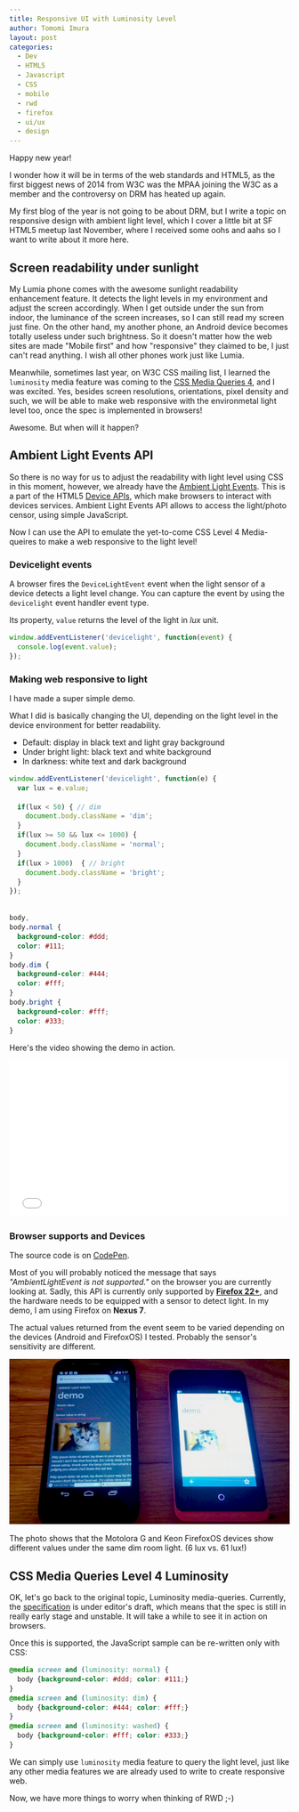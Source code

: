 ```yaml
---
title: Responsive UI with Luminosity Level
author: Tomomi Imura
layout: post
categories:
  - Dev
  - HTML5
  - Javascript
  - CSS
  - mobile
  - rwd 
  - firefox
  - ui/ux
  - design
---
```


Happy new year!

I wonder how it will be in terms of the web standards and HTML5, as the first biggest news of 2014 from W3C was the MPAA joining the W3C as a member and the controversy on DRM has heated up again.

My first blog of the year is not going to be about DRM, but I write a topic on responsive design with ambient light level, which I cover a little bit at SF HTML5 meetup last November, where I received some oohs and aahs so I want to write about it more here.

## Screen readability under sunlight

My Lumia phone comes with the awesome sunlight readability enhancement feature. It detects the light levels in my environment and adjust the screen accordingly. When I get outside under the sun from indoor, the luminance of the screen increases, so I can still read my screen just fine. On the other hand, my another phone, an Android device becomes totally useless under such brightness.
So it doesn't matter how the web sites are made "Mobile first" and how "responsive" they claimed to be, I just can't read anything. I wish all other phones work just like Lumia.

Meanwhile, sometimes last year, on W3C CSS mailing list, I learned the `luminosity` media feature was coming to the [CSS Media Queries 4][mq4], and I was excited. Yes, besides screen resolutions, orientations, pixel density and such, we will be able to make web responsive with the environmetal light level too, once the spec is implemented in browsers!

Awesome. But when will it happen?


## Ambient Light Events API

So there is no way for us to adjust the readability with light level using CSS in this moment, however, we already have the [Ambient Light Events][ambient].
This is a part of the HTML5 [Device APIs][dap], which make browsers to interact with devices services. Ambient Light Events API allows to access the light/photo censor, using simple JavaScript.

Now I can use the API to emulate the yet-to-come CSS Level 4 Media-queires to make a web responsive to the light level!

### Devicelight events

A browser fires the `DeviceLightEvent` event when the light sensor of a device detects a light level change. You can capture the event by using the `devicelight` event handler event type.

Its property, `value` returns the level of the light in *lux* unit.

```javascript
window.addEventListener('devicelight', function(event) {
  console.log(event.value);
});
```


### Making web responsive to light

I have made a super simple demo.

What I did is basically changing the UI, depending on the light level in the device environment for better readability. 

- Default: display in black text and light gray background
- Under bright light: black text and white background
- In darkness: white text and dark background


```javascript
window.addEventListener('devicelight', function(e) {
  var lux = e.value;
 
  if(lux < 50) { // dim
    document.body.className = 'dim';
  }
  if(lux >= 50 && lux <= 1000) {
    document.body.className = 'normal';
  }
  if(lux > 1000)  { // bright
    document.body.className = 'bright';
  } 
});
```

```css

body,
body.normal {
  background-color: #ddd;
  color: #111;
}
body.dim {
  background-color: #444;
  color: #fff;
}
body.bright {
  background-color: #fff;
  color: #333;
}
```

Here's the video showing the demo in action.

<iframe src="//player.vimeo.com/video/79466285" width="500" height="280" frameborder="0" webkitallowfullscreen mozallowfullscreen allowfullscreen></iframe>

### Browser supports and Devices


The source code is on [CodePen][codepen].

Most of you will probably noticed the message that says *"AmbientLightEvent is not supported."* on the browser you are currently looking at.
Sadly, this API is currently only supported by [**Firefox 22+**][ff], and the hardware needs to be equipped with a sensor to detect light. In my demo, I am using Firefox on **Nexus 7**.

The actual values returned from the event seem to be varied depending on the devices (Android and FirefoxOS) I tested. Probably the sensor's sensitivity are different.

![MotoG and Keon](/assets/images/articles/2014/01/luminosity-devices.jpg "MotoG and Keon")

The photo shows that the Motolora G and Keon FirefoxOS devices show different values under the same dim room light. (6 lux vs. 61 lux!)

## CSS Media Queries Level 4 Luminosity

OK, let's go back to the original topic, Luminosity media-queries.
Currently, the [specification][mq4] is under editor's draft, which means that the spec is still in really early stage and unstable. It will take a while to see it in action on browsers.

Once this is supported, the JavaScript sample can be re-written only with CSS:

```css
@media screen and (luminosity: normal) {
  body {background-color: #ddd; color: #111;}
}
@media screen and (luminosity: dim) {
  body {background-color: #444; color: #fff;}
}
@media screen and (luminosity: washed) {
  body {background-color: #fff; color: #333;}
}

```

We can simply use `luminosity` media feature to query the light level, just like any other media features we are already used to write to create responsive web.

Now, we have more things to worry when thinking of RWD ;-)


[mq4]: http://dev.w3.org/csswg/mediaqueries4/#luminosity
[ambient]: http://www.w3.org/TR/ambient-light/
[dap]: http://www.w3.org/2009/dap/
[codepen]: http://codepen.io/girliemac/pen/pvmBs
[ff]: https://developer.mozilla.org/en-US/docs/Web/API/DeviceLightEvent
